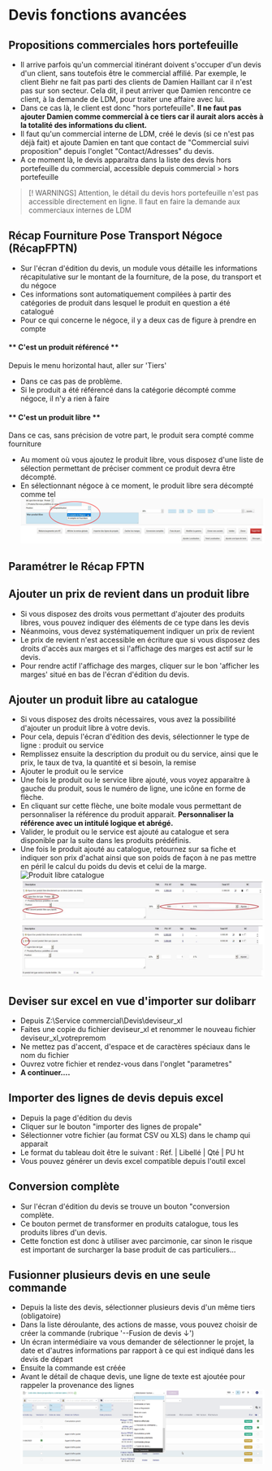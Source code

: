  # Devis fonctions avancées

## Propositions commerciales hors portefeuille
* Il arrive parfois qu'un commercial itinérant doivent s'occuper d'un devis d'un client, sans toutefois être le commercial affilié. Par exemple, le client Biehr ne fait pas parti des clients de Damien Haillant car il n'est pas sur son secteur. Cela dit, il peut arriver que Damien rencontre ce client, à la demande de LDM, pour traiter une affaire avec lui.
* Dans ce cas là, le client est donc "hors portefeuille". **Il ne faut pas ajouter Damien comme commercial à ce tiers car il aurait alors accès à la totalité des informations du client.**
* Il faut qu'un commercial interne de LDM, créé le devis (si ce n'est pas déjà fait) et ajoute Damien en tant que contact de "Commercial suivi proposition"  depuis l'onglet "Contact/Adresses" du devis.
* A ce moment là, le devis apparaitra dans la liste des devis hors portefeuille du commercial, accessible depuis commercial > hors portefeuille

> [! WARNINGS]
> Attention, le détail du devis hors portefeuille n'est pas accessible directement en ligne. Il faut en faire la demande aux commerciaux internes de LDM

## Récap Fourniture Pose Transport Négoce (RécapFPTN)
* Sur l'écran d'édition du devis, un module vous détaille les informations récapitulative sur le montant de la fourniture, de la pose, du transport et du négoce
* Ces informations sont automatiquement compilées à partir des catégories de produit dans lesquel le produit en question a été catalogué
* Pour ce qui concerne le négoce, il y a deux cas de figure à prendre en compte

<!-- tabs:start -->

#### ** C'est un produit référencé **

Depuis le menu horizontal haut, aller sur 'Tiers'
* Dans ce cas pas de problème.
* Si le produit a été référencé dans la catégorie décompté comme négoce, il n'y a rien à faire

#### ** C'est un produit libre **

Dans ce cas, sans précision de votre part, le produit sera compté comme fourniture
* Au moment où vous ajoutez le produit libre, vous disposez d'une liste de sélection permettant de préciser comment ce produit devra être décompté.
* En sélectionnant négoce à ce moment, le produit libre sera décompté comme tel
![compter en négoce](_media/produit_libre_negoce.jpg)

<!-- tabs:end -->


## Paramétrer le Récap FPTN

## Ajouter un prix de revient dans un produit libre
* Si vous disposez des droits vous permettant d'ajouter des produits libres, vous pouvez indiquer des éléments de ce type dans les devis
* Néanmoins, vous devez systématiquement indiquer un prix de revient
* Le prix de revient n'est accessible en écriture que si vous disposez des droits d'accès aux marges et si l'affichage des marges est actif sur le devis.
* Pour rendre actif l'affichage des marges, cliquer sur le bon 'afficher les marges' situé en bas de l'écran d'édition du devis.

## Ajouter un produit libre au catalogue
* Si vous disposez des droits nécessaires, vous avez la possibilité d'ajouter un produit libre à votre devis.
* Pour cela, depuis l'écran d'édition des devis, sélectionner le type de ligne : produit ou service
* Remplissez ensuite la description du produit ou du service, ainsi que le prix, le taux de tva, la quantité et si besoin, la remise
* Ajouter le produit ou le service
* Une fois le produit ou le service libre ajouté, vous voyez apparaitre à gauche du produit, sous le numéro de ligne, une icône en forme de flèche.
* En cliquant sur cette flèche, une boite modale vous permettant de personnaliser la référence du produit apparait. **Personnaliser la référence avec un intitulé logique et abrégé.**
* Valider, le produit ou le service est ajouté au catalogue et sera disponible par la suite dans les produits prédéfinis.
* Une fois le produit ajouté au catalogue, retournez sur sa fiche et indiquer son prix d'achat ainsi que son poids de façon à ne pas mettre en péril le calcul du poids du devis et celui de la marge.
![Produit libre catalogue](_media/produit_libre_catalogue.jpg)
![Produit libre catalogue1](_media/produit_libre_catalogue1.jpg)
![Produit libre catalogue2](_media/produit_libre_catalogue2.jpg)

## Deviser sur excel en vue d'importer sur dolibarr
* Depuis Z:\Service commercial\Devis\deviseur_xl
* Faites une copie du fichier deviseur_xl et renommer le nouveau fichier deviseur_xl_votrepremom
* Ne mettez pas d'accent, d'espace et de caractères spéciaux dans le nom du fichier
* Ouvrez votre fichier et rendez-vous dans l'onglet "parametres"
* **A continuer….**

## Importer des lignes de devis depuis excel
* Depuis la page d'édition du devis
* Cliquer sur le bouton "importer des lignes de propale"
* Sélectionner votre fichier (au format CSV ou XLS) dans le champ qui apparait
* Le format du tableau doit être le suivant : Réf. | Libellé | Qté | PU ht
* Vous pouvez générer un devis excel compatible depuis l'outil excel

## Conversion complète
* Sur l'écran d'édition du devis se trouve un bouton "conversion complète.
* Ce bouton permet de transformer en produits catalogue, tous les produits libres d'un devis.
* Cette fonction est donc à utiliser avec parcimonie, car sinon le risque est important de surcharger la base produit de cas particuliers…

## Fusionner plusieurs devis en une seule commande
* Depuis la liste des devis, sélectionner plusieurs devis d'un même tiers (obligatoire)
* Dans la liste déroulante, des actions de masse, vous pouvez choisir de créer la commande (rubrique '--Fusion de devis ↓')
* Un écran intermédiaire va vous demander de sélectionner le projet, la date et d'autres informations par rapport à ce qui est indiqué dans les devis de départ
* Ensuite la commande est créée
* Avant le détail de chaque devis, une ligne de texte est ajoutée pour rappeler la provenance des lignes
![fusion_devis](_media/fusion_devis.png)